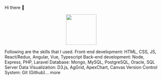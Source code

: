 Hi there 👋

<div id="header" align="center">
  <img src="https://media.giphy.com/media/M9gbBd9nbDrOTu1Mqx/giphy.gif" width="100"/>
</div>

Following are the skills that I used.
Front-end development: HTML, CSS, JS, React/Redux, Angular, Vue,
Typescript
Back-end development: Node, Express, PHP, Laravel
Database: Mongo, MySQL, PostgreSQL, Oracle, SQL Server
Data Visualization: D3.js, AgGrid, ApexChart, Canvas
Version Control System: Git (Github)… more
